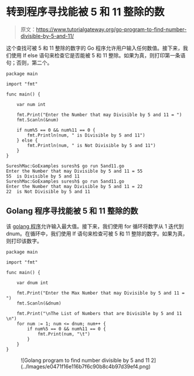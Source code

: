 # 转到程序寻找能被 5 和 11 整除的数

> 原文：<https://www.tutorialgateway.org/go-program-to-find-number-divisible-by-5-and-11/>

这个查找可被 5 和 11 整除的数字的 Go 程序允许用户输入任何数值。接下来，我们使用 If else 语句来检查它是否能被 5 和 11 整除。如果为真，则打印第一条语句；否则，第二个。

```
package main

import "fmt"

func main() {

    var num int

    fmt.Print("Enter the Number that may Divisible by 5 and 11 = ")
    fmt.Scanln(&num)

    if num%5 == 0 && num%11 == 0 {
        fmt.Println(num, " is Divisible by 5 and 11")
    } else {
        fmt.Println(num, " is Not Divisible by 5 and 11")
    }
}
```

```
SureshMac:GoExamples suresh$ go run 5and11.go
Enter the Number that may Divisible by 5 and 11 = 55
55  is Divisible by 5 and 11
SureshMac:GoExamples suresh$ go run 5and11.go
Enter the Number that may Divisible by 5 and 11 = 22
22  is Not Divisible by 5 and 11
```

## Golang 程序寻找能被 5 和 11 整除的数

该 [golang 程序](https://www.tutorialgateway.org/go-programs/)允许输入最大值。接下来，我们使用 for 循环将数字从 1 迭代到 dnum。在循环中，我们使用 If 语句来检查可被 5 和 11 整除的数字。如果为真，则打印该数字。

```
package main

import "fmt"

func main() {

    var dnum int

    fmt.Print("Enter the Max Number that may Divisible by 5 and 11 = ")
    fmt.Scanln(&dnum)

    fmt.Print("\nThe List of Numbers that are Divisible by 5 and 11 \n")
    for num := 1; num <= dnum; num++ {
        if num%5 == 0 && num%11 == 0 {
            fmt.Print(num, "\t")
        }
    }
}
```

<figure class="wp-block-image size-large">![Golang program to find number divisible by 5 and 11 2](../Images/e0471f16e116b7f6c90b8c4b97d39ef4.png)</figure>